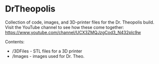 # DrTheopolis
Collection of code, images, and 3D-printer files for the Dr. Theopolis build.  Visit the YouTube channel to see how these come together: https://www.youtube.com/channel/UCX3ZMQJzgCod3_N432plc9w

Contents:
* /3DFiles - STL files for a 3D printer
* /Images - images used for Dr. Theo.
